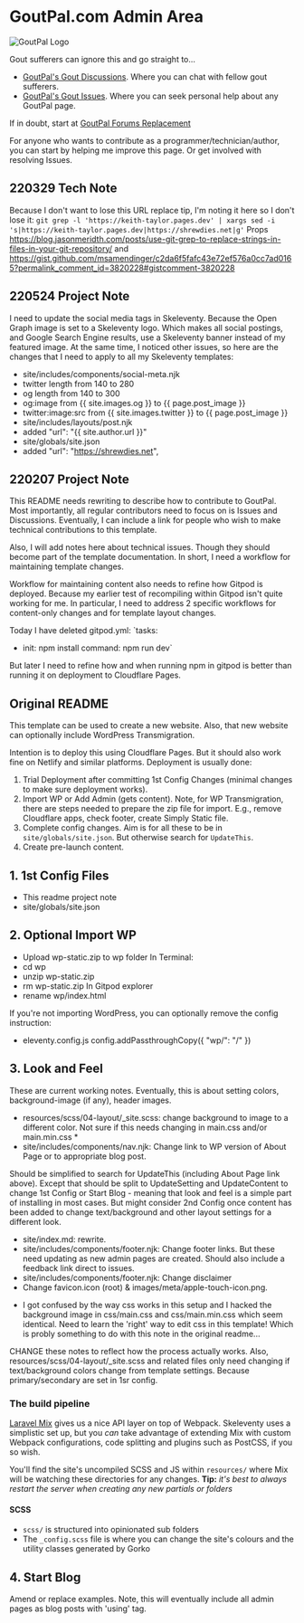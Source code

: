 # GoutPal.com Admin Area
![GoutPal Logo](https://goutpal.com//images/friendly-help-for-gout-620.webp "GoutPal's Friendly Help For Gout")

Gout sufferers can ignore this and go straight to...
- [GoutPal's Gout Discussions](https://github.com/kct2020/goutpal-com-skeleventy/discussions). Where you can chat with fellow gout sufferers.
- [GoutPal's Gout Issues](https://github.com/kct2020/goutpal-com-skeleventy/issues). Where you can seek personal help about any GoutPal page.

If in doubt, start at [GoutPal Forums Replacement](https://goutpal.com/blog/gout-discussion-forums/)

For anyone who wants to contribute as a programmer/technician/author, you can start by helping me improve this page. Or get involved with resolving Issues.

## 220329 Tech Note
Because I don't want to lose this URL replace tip, I'm noting it here so I don't lose it:
`git grep -l 'https://keith-taylor.pages.dev' | xargs sed -i 's|https://keith-taylor.pages.dev|https://shrewdies.net|g'`
Props https://blog.jasonmeridth.com/posts/use-git-grep-to-replace-strings-in-files-in-your-git-repository/ and https://gist.github.com/msamendinger/c2da6f5fafc43e72ef576a0cc7ad0165?permalink_comment_id=3820228#gistcomment-3820228

## 220524 Project Note
I need to update the social media tags in Skeleventy. Because the Open Graph image is set to a Skeleventy logo. Which makes all social postings, and Google Search Engine results, use a Skeleventy banner instead of my featured image. At the same time, I noticed other issues, so here are the changes that I need to apply to all my Skeleventy templates:
- site/includes/components/social-meta.njk
 - twitter length from 140 to 280
 - og length from 140 to 300
 - og:image from {{ site.images.og }} to {{ page.post_image }}
 - twitter:image:src from {{ site.images.twitter }} to {{ page.post_image }}
- site/includes/layouts/post.njk
 - added             "url": "{{ site.author.url }}"
- site/globals/site.json
 - added         "url": "https://shrewdies.net",


## 220207 Project Note
This README needs rewriting to describe how to contribute to GoutPal. Most importantly, all regular contributors need to focus on is Issues and Discussions. Eventually, I can include a link for people who wish to make technical contributions to this template.

Also, I will add notes here about technical issues. Though they should become part of the template documentation. In short, I need a workflow for maintaining template changes.

Workflow for maintaining content also needs to refine how Gitpod is deployed. Because my earlier test of recompiling within Gitpod isn't quite working for me. In particular, I need to address 2 specific workflows for content-only changes and for template layout changes.

Today I have deleted gitpod.yml:
`tasks:
  - init: npm install
    command: npm run dev`

But later I need to refine how and when running npm in gitpod is better than running it on deployment to Cloudflare Pages.

## Original README
This template can be used to create a new website. Also, that new website can optionally include WordPress Transmigration.

Intention is to deploy this using Cloudflare Pages. But it should also work fine on Netlify and similar platforms. Deployment is usually done:

1. Trial Deployment after committing 1st Config Changes (minimal changes to make sure deployment works).
2. Import WP or Add Admin (gets content). Note, for WP Transmigration, there are steps needed to prepare the zip file for import. E.g., remove Cloudflare apps, check footer, create Simply Static file.
3. Complete config changes. Aim is for all these to be in `site/globals/site.json`. But otherwise search for `UpdateThis`.
4. Create pre-launch content.

## 1. 1st Config Files
- This readme project note
- site/globals/site.json

## 2. Optional Import WP
- Upload wp-static.zip to wp folder
In Terminal:
- cd wp
- unzip wp-static.zip
- rm wp-static.zip
In Gitpod explorer
- rename wp/index.html 

If you're not importing WordPress, you can optionally remove the config instruction:
- eleventy.config.js config.addPassthroughCopy({ "wp/": "/" })

## 3. Look and Feel
These are current working notes. Eventually, this is about setting colors, background-image (if any), header images.

- resources/scss/04-layout/_site.scss: change background to image to a different color. Not sure if this needs changing in main.css and/or main.min.css *
- site/includes/components/nav.njk: Change link to WP version of About Page or to appropriate blog post. 

Should be simplified to search for UpdateThis (including About Page link above). Except that should be split to UpdateSetting and UpdateContent to change 1st Config or Start Blog - meaning that look and feel is a simple part of installing in most cases. But might consider 2nd Config once content has been added to change text/background and other layout settings for a different look.

- site/index.md: rewrite.
- site/includes/components/footer.njk: Change footer links. But these need updating as new admin pages are created. Should also include a feedback link direct to issues.
- site/includes/components/footer.njk: Change disclaimer
- Change favicon.icon (root) & images/meta/apple-touch-icon.png. 

* I got confused by the way css works in this setup and I hacked the background image 
in css/main.css and css/main.min.css which seem identical. Need to learn the 'right' way to edit css in this template! Which is probly something to do with this note in the original readme...

CHANGE these notes to reflect how the process actually works. Also, resources/scss/04-layout/_site.scss and related files only need changing if text/background colors change from template settings. Because primary/secondary are set in 1sr config.

### The build pipeline

[Laravel Mix](https://laravel-mix.com/docs/5.0/basic-example) gives us a nice API layer on top of Webpack. Skeleventy uses a simplistic set up, but you _can_ take advantage of extending Mix with custom Webpack configurations, code splitting and plugins such as PostCSS, if you so wish.

You'll find the site's uncompiled SCSS and JS within `resources/` where Mix will be watching these directories for any changes. **Tip:** _it's best to always restart the server when creating any new partials or folders_

#### SCSS

- `scss/` is structured into opinionated sub folders
- The `_config.scss` file is where you can change the site's colours and the utility classes generated by Gorko

## 4. Start Blog

Amend or replace examples. Note, this will eventually include all admin pages as blog posts with 'using' tag.

